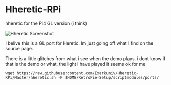 # Hheretic-RPi
hheretic for the Pi4 GL version (i think)

![Hheretic Screenshot](https://images.igdb.com/igdb/image/upload/t_original/sc6cy4.jpg)

I belive this is  a GL port for Heretic. Im just going off what I find on the source page.

There is a little glitches from what i see when the demo plays. i dont know if that is the demo or what. the light i have played it seems ok for me 


```
wget https://raw.githubusercontent.com/Exarkuniv/Hheretic-RPi/Master/hheretic.sh -P $HOME/RetroPie-Setup/scriptmodules/ports/
```
